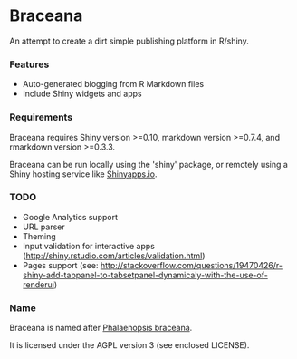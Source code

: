 Braceana
========

An attempt to create a dirt simple publishing platform in R/shiny.

### Features

- Auto-generated blogging from R Markdown files
- Include Shiny widgets and apps 


### Requirements

Braceana requires Shiny version >=0.10, markdown version >=0.7.4, and rmarkdown version >=0.3.3.

Braceana can be run locally using the 'shiny' package, or remotely using a Shiny hosting service like [Shinyapps.io](http://shinyapps.io).


### TODO

- Google Analytics support
- URL parser
- Theming
- Input validation for interactive apps (http://shiny.rstudio.com/articles/validation.html)
- Pages support (see: http://stackoverflow.com/questions/19470426/r-shiny-add-tabpanel-to-tabsetpanel-dynamicaly-with-the-use-of-renderui)


### Name

Braceana is named after [Phalaenopsis braceana](http://orchids.wikia.com/wiki/Phalaenopsis_braceana).

It is licensed under the AGPL version 3 (see enclosed LICENSE).
